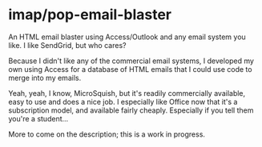 imap/pop-email-blaster
==================

An HTML email blaster using Access/Outlook and any email system you like.  I like SendGrid, but who cares?

Because I didn't like any of the commercial email systems, I developed my own using Access for a database of 
HTML emails that I could use code to merge into my emails.

Yeah, yeah, I know, MicroSquish, but it's readily commercially available, easy to use and does a nice job.
I especially like Office now that it's a subscription model, and available fairly cheaply.  Especially if you
tell them you're a student...

More to come on the description; this is a work in progress.
